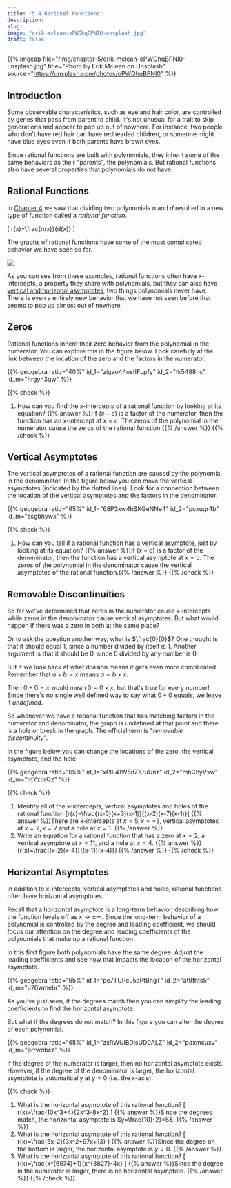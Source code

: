 ```yaml
---
title: "5.4 Rational Functions"
description:
slug:
image: "erik-mclean-oPWGhqBPNI0-unsplash.jpg"
draft: false
---
```


{{% imgcap file="/img/chapter-5/erik-mclean-oPWGhqBPNI0-unsplash.jpg" title="Photo by Erik Mclean on Unsplash" source="https://unsplash.com/photos/oPWGhqBPNI0" %}}

## Introduction
Some observable characteristics, such as eye and hair color, are controlled by genes that pass from parent to child.  It's not unusual for a trait to skip generations and appear to pop up out of nowhere.  For instance, two people who don't have red hair can have redheaded children, or someone might have blue eyes even if both parents have brown eyes.

Since rational functions are built with polynomials, they inherit some of the same behaviors as their "parents", the polynomials.  But rational functions also have several properties that polynomials do not have.


## Rational Functions
In [Chapter 4](/chapter-4/4.2/#rational-functions) we saw that dividing two polynomials $n$ and $d$ resulted in a new type of function called a *rational function*.

\[ r(x)=\frac{n(x)}{d(x)} \]

The graphs of rational functions have some of the most complicated behavior we have seen so far.

![](/img/chapter-4/rational_functions_graphs.svg#center)

As you can see from these examples, rational functions often have x-intercepts, a property they share with polynomials, but they can also have [vertical and horizonal asymptotes](/chapter-1/1.3/#asymptotes), two things polynomials never have.  There is even a entirely new behavior that we have not seen before that seems to pop up almost out of nowhere.

## Zeros
Rational functions inherit their zero behavior from the polynomial in the numerator.  You can explore this in the figure below.  Look carefully at the link between the location of the zero and the factors in the numerator.

{{% geogebra ratio="40%" id_1="zigao44ostIFLpfy" id_2="tk5488nc" id_m="hrgyn3qw" %}}

{{% check %}}
1. How can you find the x-intercepts of a rational function by looking at its equation? {{% answer %}}If $(x-c)$ is a factor of the numerator, then the function has an x-intercept at $x=c$. The zeros of the polynomial in the numerator cause the zeros of the rational function.{{% /answer %}}
{{% /check %}}


## Vertical Asymptotes
The vertical asymptotes of a rational function are caused by the polynomial in the denominator.  In the figure below you can move the vertical asymptotes (indicated by the dotted lines).  Look for a connection between the location of the vertical asymptotes and the factors in the denominator.

{{% geogebra ratio="65%" id_1="68P3xw4hSKGeNNe4" id_2="pcxugr4b" id_m="ssgbhywx" %}}


{{% check %}}
1. How can you tell if a rational function has a vertical asymptote, just by looking at its equation? {{% answer %}}If $(x-c)$ is a factor of the denominator, then the function has a vertical asymptote at $x=c$. The zeros of the polynomial in the denominator cause the vertical asymptotes of the rational function.{{% /answer %}}
{{% /check %}}

## Removable Discontinuities
So far we've determined that zeros in the numerator cause x-intercepts while zeros in the denominator cause vertical asymptotes.  But what would happen if there was a zero in both at the same place?

Or to ask the question another way, what is $\frac{0}{0}$?  One thought is that it should equal $1$, since a number divided by itself is $1$.  Another argument is that it should be $0$, since $0$ divided by any number is $0$.

But if we look back at what division means it gets even more complicated.  Remember that $a \div b = x$ means $a = b \times x$.

Then $0 \div 0 = x$ would mean $0 = 0 \times x$, but that's true for every number!  Since there's no single well defined way to say what $0 \div 0$ equals, we leave it *undefined*.  

So whenever we have a rational function that has matching factors in the numerator and denominator, the graph is undefined at that point and there is a hole or break in the graph.  The official term is "*removable discontinuity*".

In the figure below you can change the locations of the zero, the vertical asymptote, and the hole.

{{% geogebra ratio="65%" id_1="xPIL41W5dZKruUnz" id_2="mhChyVxw" id_m="ntYzprQz" %}}


{{% check %}}
1. Identify all of the x-intercepts, vertical asymptotes and holes of the rational function \[r(x)=\frac{(x-5)(x+3)(x-1)}{(x-2)(x-7)(x-1)}\] {{% answer %}}There are x-intercepts at $x=5, x=-3$, vertical asymptotes at $x=2, x=7$ and a hole at $x=1$. {{% /answer %}}
1. Write an equation for a rational function that has a zero at $x=2$, a vertical asymptote at $x=11$, and a hole at $x=4$. {{% answer %}}\[r(x)=\frac{(x-2)(x-4)}{(x-11)(x-4)}\]
{{% /answer %}}
{{% /check %}}


## Horizontal Asymptotes
In addition to x-intercepts, vertical asymptotes and holes, rational functions often have horizontal asymptotes.

Recall that a horizontal asymptote is a long-term behavior, describing how the function levels off as $x \rightarrow \pm \infty$.  Since the long-term behavior of a polynomial is controlled by the degree and leading coefficient, we should focus our attention on the degree and leading coefficients of the polynomials that make up a rational function.

In this first figure both polynomials have the same degree.  Adjust the leading coefficients and see how that impacts the location of the horizontal asymptote.

{{% geogebra ratio="65%" id_1="pe7TUPcu5aPtBhgT" id_2="at9thts5" id_m="u76wmebr" %}}

As you've just seen, if the degrees match then you can simplify the leading coefficients to find the horizontal asymptote.

But what if the degrees do not match?  In this figure you can alter the degree of each polynomial.  

{{% geogebra ratio="65%" id_1="zxRWUiBDisUD0ALZ" id_2="pdxmcuxv" id_m="prrwdbcz" %}}

If the degree of the numerator is larger, then no horizontal asymptote exists. However, if the degree of the denominator is larger, the horizontal asymptote is automatically at $y = 0$ (i.e. the x-axis).

{{% check %}}
1. What is the horizontal asymptote of this rational function? \[ r(x)=\frac{10x^3+4}{2x^3-8x^2} \] {{% answer %}}Since the degrees match, the horizontal asymptote is $y=\frac{10}{2}=5$.
{{% /answer %}}
1. What is the horizontal asymptote of this rational function? \[ r(x)=\frac{5x-2}{3x^2+97x+13} \] {{% answer %}}Since the degree on the bottom is larger, the horizontal asymptote is $y=0$.
{{% /answer %}}
1. What is the horizontal asymptote of this rational function? \[ r(x)=\frac{x^{6974}+1}{x^{3827}-4x} \] {{% answer %}}Since the degree in the numerator is larger, there is no horizontal asymptote.
{{% /answer %}}
{{% /check %}}
